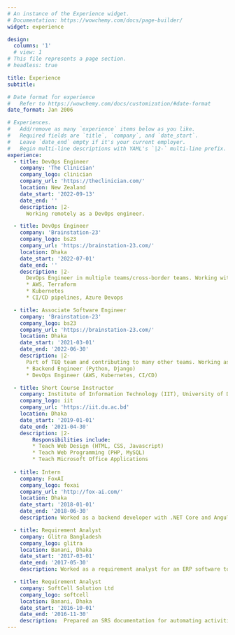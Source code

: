 ```yaml
---
# An instance of the Experience widget.
# Documentation: https://wowchemy.com/docs/page-builder/
widget: experience

design:
  columns: '1'
  # view: 1
# This file represents a page section.
# headless: true

title: Experience
subtitle:

# Date format for experience
#   Refer to https://wowchemy.com/docs/customization/#date-format
date_format: Jan 2006

# Experiences.
#   Add/remove as many `experience` items below as you like.
#   Required fields are `title`, `company`, and `date_start`.
#   Leave `date_end` empty if it's your current employer.
#   Begin multi-line descriptions with YAML's `|2-` multi-line prefix.
experience:
  - title: DevOps Engineer
    company: 'The Clinician'
    company_logo: clinician
    company_url: 'https://theclinician.com/'
    location: New Zealand
    date_start: '2022-09-13'
    date_end: ''
    description: |2-
      Working remotely as a DevOps engineer.

  - title: DevOps Engineer
    company: 'Brainstation-23'
    company_logo: bs23
    company_url: 'https://brainstation-23.com/'
    location: Dhaka
    date_start: '2022-07-01'
    date_end: ''
    description: |2-
      DevOps Engineer in multiple teams/cross-border teams. Working with
      * AWS, Terraform
      * Kubernetes
      * CI/CD pipelines, Azure Devops

  - title: Associate Software Engineer
    company: 'Brainstation-23'
    company_logo: bs23
    company_url: 'https://brainstation-23.com/'
    location: Dhaka
    date_start: '2021-03-01'
    date_end: '2022-06-30'
    description: |2-
      Part of TEQ team and contributing to many other teams. Working as a-
      * Backend Engineer (Python, Django)
      * DevOps Engineer (AWS, Kubernetes, CI/CD)

  - title: Short Course Instructor
    company: Institute of Information Technology (IIT), University of Dhaka
    company_logo: iit
    company_url: 'https://iit.du.ac.bd'
    location: Dhaka
    date_start: '2019-01-01'
    date_end: '2021-04-30'
    description: |2-
        Responsibilities include:
        * Teach Web Design (HTML, CSS, Javascript)
        * Teach Web Programming (PHP, MySQL)
        * Teach Microsoft Office Applications
        
  - title: Intern
    company: FoxAI
    company_logo: foxai
    company_url: 'http://fox-ai.com/'
    location: Dhaka
    date_start: '2018-01-01'
    date_end: '2018-06-30'
    description: Worked as a backend developer with .NET Core and Angular. Developed a chatbot creation platform for Facebook pages.

  - title: Requirement Analyst
    company: Glitra Bangladesh
    company_logo: glitra
    location: Banani, Dhaka
    date_start: '2017-03-01'
    date_end: '2017-05-30'
    description: Worked as a requirement analyst for an ERP software to be developed for the Department of Military Lands & Cantonments, Mirpur DOHS, Dhaka Bangladesh.

  - title: Requirement Analyst
    company: SoftCell Solution Ltd
    company_logo: softcell
    location: Banani, Dhaka
    date_start: '2016-10-01'
    date_end: '2016-11-30'
    description:  Prepared an SRS documentation for automating activities of the Law firm- The Legal Sanctuary,  Bijoynagar, Dhaka, Bangladesh.
---
```

